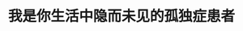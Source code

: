 ---
title: 我是你生活中隐而未见的孤独症患者
tags: [Austim, 孤独症谱系, Aspie, ASD, 孤独]
color: danger
description: 我有孤独症谱系障碍，但是我和你一样，爱家人，爱朋友，爱这世间一切的美好。我并非冷酷无情，也并不麻木不仁；相反，我的内心非常敏感。我有独特的爱好，喜欢独处，但这不意味着我讨厌你。
external_url: http://mp.weixin.qq.com/s?__biz=MzIyMzgyMjY5NQ==&amp;mid=2247484005&amp;idx=1&amp;sn=f25cbbefae27648bd6f0bb46d03862be&amp;chksm=e819146ddf6e9d7b64006e986efc0c370fd47c06f41322635691c185ef72069574abd8916688&amp;scene=27#wechat_redirect
---